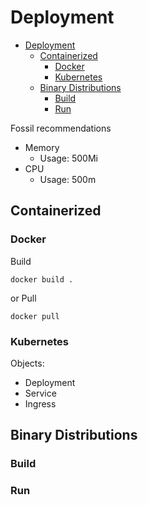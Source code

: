 # Deployment

- [Deployment](#deployment)
  - [Containerized](#containerized)
    - [Docker](#docker)
    - [Kubernetes](#kubernetes)
  - [Binary Distributions](#binary-distributions)
    - [Build](#build)
    - [Run](#run)


Fossil recommendations
- Memory
  - Usage: 500Mi
- CPU
  - Usage: 500m



## Containerized

### Docker

Build
```
docker build .
```
or Pull
```
docker pull
```

### Kubernetes

Objects:
- Deployment
- Service
- Ingress

## Binary Distributions

### Build

### Run